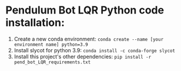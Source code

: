 # Pendulum Bot LQR Python code installation:
1. Create a new conda environment:
    `conda create --name [your environment name] python=3.9`
2. Install slycot for python 3.9:
    `conda install -c conda-forge slycot`
3. Install this project's other dependencies:
    `pip install -r pend_bot_LQR_requirements.txt`
